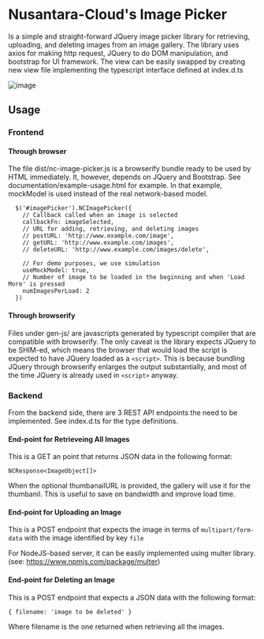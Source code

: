 # Nusantara-Cloud's Image Picker
Is a simple and straight-forward JQuery image picker library for retrieving, uploading, and deleting images from an image gallery. The library uses axios for making http request, JQuery to do DOM manipulation, and bootstrap for UI framework. The view can be easily swapped by creating new view file implementing the typescript interface defined at index.d.ts

![image](https://user-images.githubusercontent.com/32732766/61587943-a6602c00-abbd-11e9-8522-33cd83df86f1.png)

## Usage
### Frontend
#### Through browser
The file dist/nc-image-picker.js is a browserify bundle ready to be used by HTML immediately.
It, however, depends on JQuery and Bootstrap. See documentation/example-usage.html for example. In that example, mockModel is used instead of the real network-based model.
```
  $('#imagePicker').NCImagePicker({
    // Callback called when an image is selected
    callbackFn: imageSelected,
    // URL for adding, retrieving, and deleting images
    // postURL: 'http://www.example.com/image',
    // getURL: 'http://www.example.com/images',
    // deleteURL: 'http://www.example.com/images/delete',

    // For demo purposes, we use simulation
    useMockModel: true,
    // Number of image to be loaded in the beginning and when 'Load More' is pressed
    numImagesPerLoad: 2
  })
```

#### Through browserify
Files under gen-js/ are javascripts generated by typescript compiler that are compatible with browserify. The only caveat is the library expects JQuery to be SHIM-ed, which means the browser that would load the script is expected to have JQuery loaded as a ```<script>```. This is because
bundling JQuery through browserify enlarges the output substantially, and most of the time JQuery is already used in ```<script>``` anyway.

### Backend
From the backend side, there are 3 REST API endpoints the need to be implemented. See index.d.ts for the type definitions.

#### End-point for Retrieveing All Images
This is a GET an point that returns JSON data in the following format:
```
NCResponse<ImageObject[]>
```
When the optional thumbanailURL is provided, the gallery will use it for the thumbanil.
This is useful to save on bandwidth and improve load time.

#### End-point for Uploading an Image
This is a POST endpoint that expects the image in terms of ```multipart/form-data```
with the image identified by key ```file```

For NodeJS-based server, it can be easily implemented using multer library. (see: https://www.npmjs.com/package/multer)

#### End-point for Deleting an Image
This is a POST endpoint that expects a JSON data with the following format:
```
{ filename: 'image to be deleted' }
```
Where filename is the one returned when retrieving all the images.
